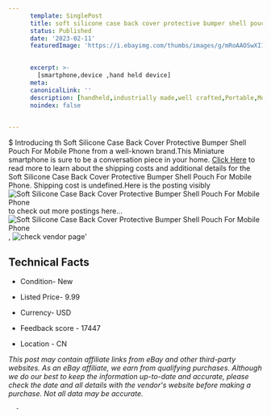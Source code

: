 ```yaml
---
      template: SinglePost
      title: soft silicone case back cover protective bumper shell pouch for mobile phone
      status: Published
      date: '2023-02-11'
      featuredImage: 'https://i.ebayimg.com/thumbs/images/g/mRoAAOSwXI1cDInj/s-l225.jpg'
       

      excerpt: >-
        [smartphone,device ,hand held device]
      meta:
      canonicalLink: ''
      description: [handheld,industrially made,well crafted,Portable,Mobile,Compact,Convenient,Lightweight,Maneuverable,Man-portable,Miniature,Carriable,Hand-held,Light,Holdable,Transportable,Mobile device,Pocket-sized,On-the-go,Wireless,Cordless,Compact size,Convenient size, smartphone,device ,hand held device]
      noindex: false
      

---
```

$
      Introducing th Soft Silicone Case Back Cover Protective Bumper Shell Pouch For Mobile Phone from a well-known brand.This Miniature smartphone is sure to be a conversation piece in your home. [Click Here](https://www.ebay.com/itm/203881382210?hash=item2f78470142%3Ag%3AmRoAAOSwXI1cDInj&mkevt=1&mkcid=1&mkrid=711-53200-19255-0&campid=%253CePNCampaignId%253E&customid=%253CreferenceId%253E&toolid=10049) to read more to learn about the shipping costs and additional details for the Soft Silicone Case Back Cover Protective Bumper Shell Pouch For Mobile Phone. Shipping cost is undefined.Here is the posting visibly ![Soft Silicone Case Back Cover Protective Bumper Shell Pouch For Mobile Phone](https://i.ebayimg.com/thumbs/images/g/mRoAAOSwXI1cDInj/s-l225.jpg) to check out more postings here... ![Soft Silicone Case Back Cover Protective Bumper Shell Pouch For Mobile Phone](https://i.ebayimg.com/images/g/mRoAAOSwXI1cDInj/s-l960.jpg), ![check vendor page](https://origin-galleryplus.ebayimg.com/ws/web/203881382210_2_0_1/225x225.jpg,https://origin-galleryplus.ebayimg.com/ws/web/203881382210_3_0_1/225x225.jpg,https://origin-galleryplus.ebayimg.com/ws/web/203881382210_4_0_1/225x225.jpg,https://origin-galleryplus.ebayimg.com/ws/web/203881382210_5_0_1/225x225.jpg,https://origin-galleryplus.ebayimg.com/ws/web/203881382210_6_0_1/225x225.jpg,https://origin-galleryplus.ebayimg.com/ws/web/203881382210_7_0_1/225x225.jpg,https://origin-galleryplus.ebayimg.com/ws/web/203881382210_8_0_1/225x225.jpg,https://origin-galleryplus.ebayimg.com/ws/web/203881382210_9_0_1/225x225.jpg,https://origin-galleryplus.ebayimg.com/ws/web/203881382210_10_0_1/225x225.jpg,https://origin-galleryplus.ebayimg.com/ws/web/203881382210_11_0_1/225x225.jpg,https://origin-galleryplus.ebayimg.com/ws/web/203881382210_12_0_1/225x225.jpg)'

      

 ## Technical Facts 



     
      

 - Condition- New 


      

 - Listed Price- 9.99 


      

 - Currency- USD 


      

 - Feedback score - 17447 


      

 - Location - CN 


      
      

 *_This post may contain affiliate links from eBay and other third-party websites. As an eBay affiliate, we earn from qualifying purchases. Although we do our best to keep the information up-to-date and accurate, please check the date and all details with the vendor's website before making a purchase. Not all data may be accurate._*




      -
